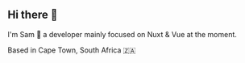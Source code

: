 ## Hi there 👋

I'm Sam 🙂 a developer mainly focused on Nuxt & Vue at the moment.

Based in  Cape Town, South Africa 🇿🇦

<!--
**samwisecode/samwisecode** is a ✨ _special_ ✨ repository because its `README.md` (this file) appears on your GitHub profile.

Here are some ideas to get you started:

- 🔭 I’m currently working on ...
- 🌱 I’m currently learning ...
- 👯 I’m looking to collaborate on ...
- 🤔 I’m looking for help with ...
- 💬 Ask me about ...
- 📫 How to reach me: ...
- 😄 Pronouns: ...
- ⚡ Fun fact: ...
- [![samwisecode Nuxter profile](https://nuxters.nuxt.com/card/samwisecode/og.png)](https://nuxters.nuxt.com/samwisecode)
-->
